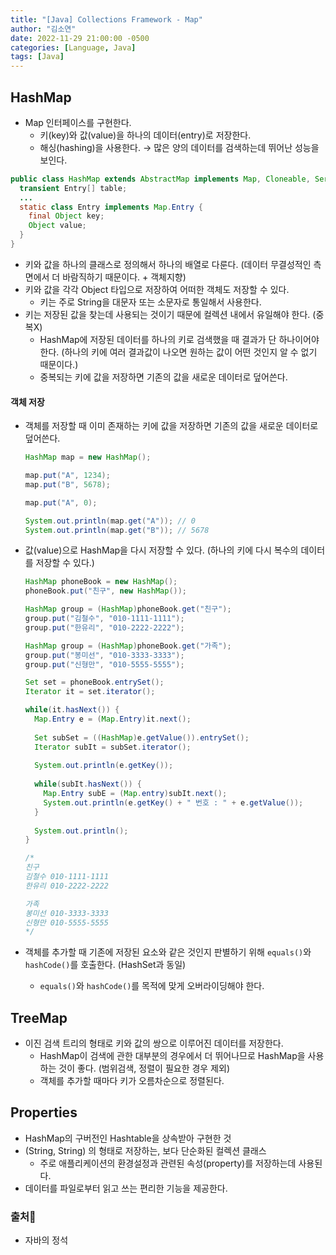 ```yaml
---
title: "[Java] Collections Framework - Map"
author: "김소연"
date: 2022-11-29 21:00:00 -0500
categories: [Language, Java]
tags: [Java]
---
```




## HashMap

- Map 인터페이스를 구현한다.
  - 키(key)와 값(value)을 하나의 데이터(entry)로 저장한다.
  - 해싱(hashing)을 사용한다. → 많은 양의 데이터를 검색하는데 뛰어난 성능을 보인다.




```java
public class HashMap extends AbstractMap implements Map, Cloneable, Serializable {
  transient Entry[] table;
  ...
  static class Entry implements Map.Entry {
    final Object key;
    Object value;
  }
}
```

- 키와 값을 하나의 클래스로 정의해서 하나의 배열로 다룬다. (데이터 무결성적인 측면에서 더 바람직하기 때문이다. + 객체지향)
- 키와 값을 각각 Object 타입으로 저장하여 어떠한 객체도 저장할 수 있다.
  - 키는 주로 String을 대문자 또는 소문자로 통일해서 사용한다.
- 키는 저장된 값을 찾는데 사용되는 것이기 때문에 컬렉션 내에서 유일해야 한다. (중복X)
  - HashMap에 저장된 데이터를 하나의 키로 검색했을 때 결과가 단 하나이어야 한다. (하나의 키에 여러 결과값이 나오면 원하는 값이 어떤 것인지 알 수 없기 때문이다.)
  - 중복되는 키에 값을 저장하면 기존의 값을 새로운 데이터로 덮어쓴다.




#### 객체 저장

- 객체를 저장할 때 이미 존재하는 키에 값을 저장하면 기존의 값을 새로운 데이터로 덮어쓴다.

  ```java
  HashMap map = new HashMap();

  map.put("A", 1234);
  map.put("B", 5678);

  map.put("A", 0);

  System.out.println(map.get("A"));	// 0
  System.out.println(map.get("B"));	// 5678
  ```


- 값(value)으로 HashMap을 다시 저장할 수 있다. (하나의 키에 다시 복수의 데이터를 저장할 수 있다.)

  ```java
  HashMap phoneBook = new HashMap();
  phoneBook.put("친구", new HashMap());

  HashMap group = (HashMap)phoneBook.get("친구");
  group.put("김철수", "010-1111-1111");
  group.put("한유리", "010-2222-2222");

  HashMap group = (HashMap)phoneBook.get("가족");
  group.put("봉미선", "010-3333-3333");
  group.put("신형만", "010-5555-5555");

  Set set = phoneBook.entrySet();
  Iterator it = set.iterator();

  while(it.hasNext()) {
    Map.Entry e = (Map.Entry)it.next();
    
    Set subSet = ((HashMap)e.getValue()).entrySet();
    Iterator subIt = subSet.iterator();
    
    System.out.println(e.getKey());
    
    while(subIt.hasNext()) {
      Map.Entry subE = (Map.entry)subIt.next();
      System.out.println(e.getKey() + " 번호 : " + e.getValue());
    }
    
    System.out.println();
  }

  /*
  친구
  김철수 010-1111-1111
  한유리 010-2222-2222

  가족
  봉미선 010-3333-3333
  신형만 010-5555-5555
  */
  ```


- 객체를 추가할 때 기존에 저장된 요소와 같은 것인지 판별하기 위해 `equals()`와 `hashCode()`를 호출한다. (HashSet과 동일)
  - `equals()`와 `hashCode()`를 목적에 맞게 오버라이딩해야 한다.



## TreeMap

- 이진 검색 트리의 형태로 키와 값의  쌍으로 이루어진 데이터를 저장한다.
  - HashMap이 검색에 관한 대부분의 경우에서 더 뛰어나므로 HashMap을 사용하는 것이 좋다. 
    (범위검색, 정렬이 필요한 경우 제외)
  - 객체를 추가할 때마다 키가 오름차순으로 정렬된다.



## Properties

- HashMap의 구버전인 Hashtable을 상속받아 구현한 것
- (String, String) 의 형태로 저장하는, 보다 단순화된 컬렉션 클래스
  - 주로 애플리케이션의 환경설정과 관련된 속성(property)를 저장하는데 사용된다.
- 데이터를 파일로부터 읽고 쓰는 편리한 기능을 제공한다.



### 출처📎

- 자바의 정석


